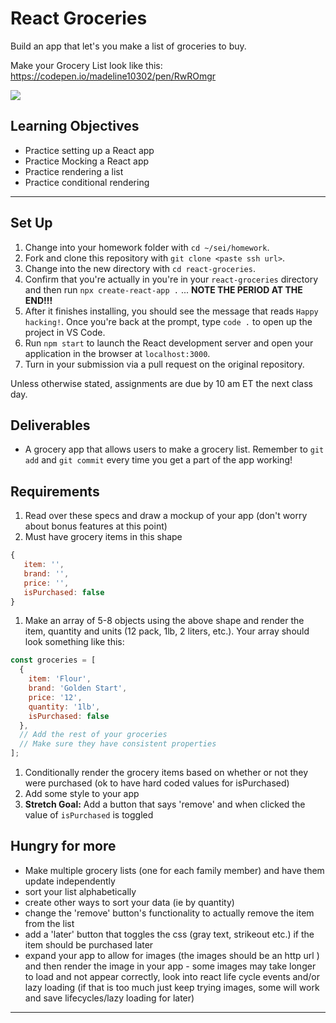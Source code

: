 # React Groceries 

Build an app that let's you make a list of groceries to buy. 

Make your Grocery List look like this: https://codepen.io/madeline10302/pen/RwROmgr

<img src="https://i.imgur.com/N20tCbL.png" />

## Learning Objectives

- Practice setting up a React app
- Practice Mocking a React app
- Practice rendering a list
- Practice conditional rendering

---


## Set Up

1. Change into your homework folder with `cd ~/sei/homework`.
2. Fork and clone this repository with `git clone <paste ssh url>`.
3. Change into the new directory with `cd react-groceries`.
4. Confirm that you're actually in you're in your `react-groceries` directory and then run `npx create-react-app .` ... **NOTE THE PERIOD AT THE END!!!**
5. After it finishes installing, you should see the message that reads `Happy hacking!`. Once you're back at the prompt, type `code .` to open up the project in VS Code.
6. Run `npm start` to launch the React development server and open your application in the browser at `localhost:3000`. 
7. Turn in your submission via a pull request on the original repository.

Unless otherwise stated, assignments are due by 10 am ET the next class day.


## Deliverables

- A grocery app that allows users to make a grocery list. Remember to `git add` and `git commit` every time you get a part of the app working!

## Requirements
1. Read over these specs and draw a mockup of your app (don't worry about bonus features at this point)
1. Must have grocery items in this shape

```js
{
   item: '',
   brand: '',
   price: '',
   isPurchased: false
}
```

1. Make an array of 5-8 objects using the above shape and render the item, quantity and units (12 pack, 1lb, 2 liters, etc.). Your array should look something like this:

```js
const groceries = [
  {
    item: 'Flour',
    brand: 'Golden Start',
    price: '12',
    quantity: '1lb',
    isPurchased: false
  },
  // Add the rest of your groceries
  // Make sure they have consistent properties
];
```
1. Conditionally render the grocery items based on whether or not they were purchased (ok to have hard coded values for isPurchased)
1. Add some style to your app
1. **Stretch Goal:** Add a button that says 'remove' and when clicked the value of `isPurchased` is toggled


## Hungry for more
- Make multiple grocery lists (one for each family member) and have them update independently
- sort your list alphabetically
- create other ways to sort your data (ie by quantity)
- change the 'remove' button's functionality to actually remove the item from the list
- add a 'later' button that toggles the css (gray text, strikeout etc.) if the item should be purchased later
- expand your app to allow for images (the images should be an http url ) and then render the image in your app - some images may take longer to load and not appear correctly, look into react life cycle events and/or lazy loading (if that is too much just keep trying images, some will work and save lifecycles/lazy loading for later)

---

